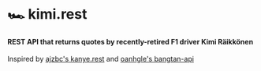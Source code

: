 # 🏎️ kimi.rest
#### REST API that returns quotes by recently-retired F1 driver Kimi Räikkönen

Inspired by [ajzbc's kanye.rest](https://github.com/ajzbc/kanye.rest) and [oanhgle's bangtan-api](https://github.com/oanhgle/bangtan-api)
